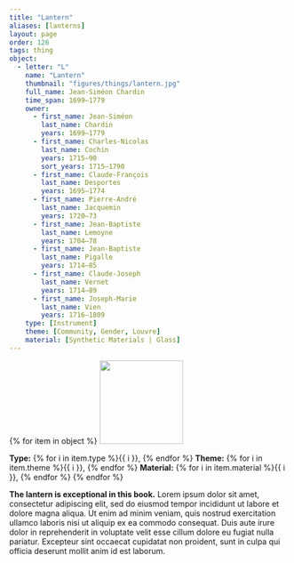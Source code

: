 ```yaml
---
title: "Lantern"
aliases: [lanterns]
layout: page
order: 126
tags: thing
object:
  - letter: "L"
    name: "Lantern"
    thumbnail: "figures/things/lantern.jpg"
    full_name: Jean-Siméon Chardin
    time_span: 1699–1779
    owner:
      - first_name: Jean-Siméon
        last_name: Chardin
        years: 1699–1779
      - first_name: Charles-Nicolas
        last_name: Cochin
        years: 1715–90
        sort_years: 1715–1790
      - first_name: Claude-François
        last_name: Desportes
        years: 1695–1774
      - first_name: Pierre-André
        last_name: Jacquemin
        years: 1720–73
      - first_name: Jean-Baptiste
        last_name: Lemoyne
        years: 1704–78
      - first_name: Jean-Baptiste
        last_name: Pigalle
        years: 1714–85
      - first_name: Claude-Joseph
        last_name: Vernet
        years: 1714–89
      - first_name: Joseph-Marie
        last_name: Vien
        years: 1716–1809
    type: [Instrument]
    theme: [Community, Gender, Louvre]
    material: [Synthetic Materials | Glass]
---
```


{% for item in object %}
<img src="/_assets/images/{{ item.thumbnail }}" width="150"/>

**Type:** {% for i in item.type %}{{ i }}, {% endfor %}
**Theme:** {% for i in item.theme %}{{ i }}, {% endfor %}
**Material:** {% for i in item.material %}{{ i }}, {% endfor %}
{% endfor %}

**The lantern is exceptional in this book.** Lorem ipsum dolor sit amet, consectetur adipiscing elit, sed do eiusmod tempor incididunt ut labore et dolore magna aliqua. Ut enim ad minim veniam, quis nostrud exercitation ullamco laboris nisi ut aliquip ex ea commodo consequat. Duis aute irure dolor in reprehenderit in voluptate velit esse cillum dolore eu fugiat nulla pariatur. Excepteur sint occaecat cupidatat non proident, sunt in culpa qui officia deserunt mollit anim id est laborum.